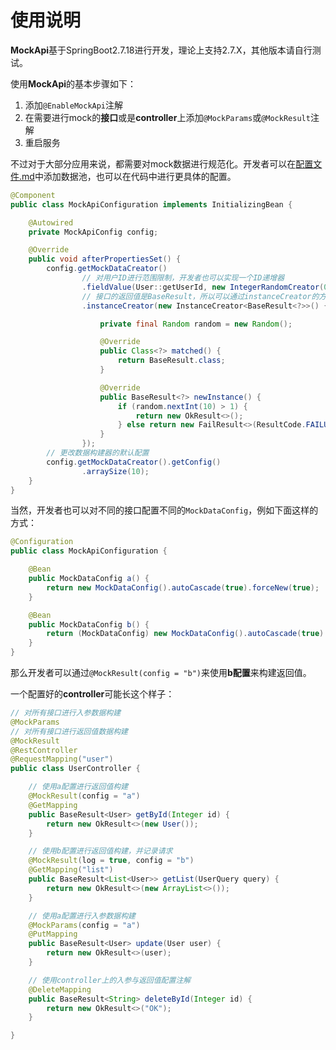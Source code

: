# 使用说明

**MockApi**基于SpringBoot2.7.18进行开发，理论上支持2.7.X，其他版本请自行测试。

使用**MockApi**的基本步骤如下：

1. 添加`@EnableMockApi`注解
2. 在需要进行mock的**接口**或是**controller**上添加`@MockParams`或`@MockResult`注解
3. 重启服务

不过对于大部分应用来说，都需要对mock数据进行规范化。开发者可以在[配置文件.md](/docs/配置文件.md)中添加数据池，也可以在代码中进行更具体的配置。

```java
@Component
public class MockApiConfiguration implements InitializingBean {

    @Autowired
    private MockApiConfig config;

    @Override
    public void afterPropertiesSet() {
        config.getMockDataCreator()
                // 对用户ID进行范围限制，开发者也可以实现一个ID递增器
                .fieldValue(User::getUserId, new IntegerRandomCreator(0, 1000))
                // 接口的返回值是BaseResult，所以可以通过instanceCreator的方式对返回结果进行随机化
                .instanceCreator(new InstanceCreator<BaseResult<?>>() {

                    private final Random random = new Random();

                    @Override
                    public Class<?> matched() {
                        return BaseResult.class;
                    }

                    @Override
                    public BaseResult<?> newInstance() {
                        if (random.nextInt(10) > 1) {
                            return new OkResult<>();
                        } else return new FailResult<>(ResultCode.FAILURE.getMsg(), "");
                    }
                });
        // 更改数据构建器的默认配置
        config.getMockDataCreator().getConfig()
                .arraySize(10);
    }
}
```

当然，开发者也可以对不同的接口配置不同的`MockDataConfig`，例如下面这样的方式：

```java
@Configuration
public class MockApiConfiguration {

    @Bean
    public MockDataConfig a() {
        return new MockDataConfig().autoCascade(true).forceNew(true);
    }

    @Bean
    public MockDataConfig b() {
        return (MockDataConfig) new MockDataConfig().autoCascade(true).forceNew(true).fieldValue(String.class, "123");
    }
}
```

那么开发者可以通过`@MockResult(config = "b")`来使用**b配置**来构建返回值。

一个配置好的**controller**可能长这个样子：

```java
// 对所有接口进行入参数据构建
@MockParams
// 对所有接口进行返回值数据构建
@MockResult
@RestController
@RequestMapping("user")
public class UserController {

    // 使用a配置进行返回值构建
    @MockResult(config = "a")
    @GetMapping
    public BaseResult<User> getById(Integer id) {
        return new OkResult<>(new User());
    }

    // 使用b配置进行返回值构建，并记录请求
    @MockResult(log = true, config = "b")
    @GetMapping("list")
    public BaseResult<List<User>> getList(UserQuery query) {
        return new OkResult<>(new ArrayList<>());
    }

    // 使用a配置进行入参数据构建
    @MockParams(config = "a")
    @PutMapping
    public BaseResult<User> update(User user) {
        return new OkResult<>(user);
    }

    // 使用controller上的入参与返回值配置注解
    @DeleteMapping
    public BaseResult<String> deleteById(Integer id) {
        return new OkResult<>("OK");
    }

}
```
